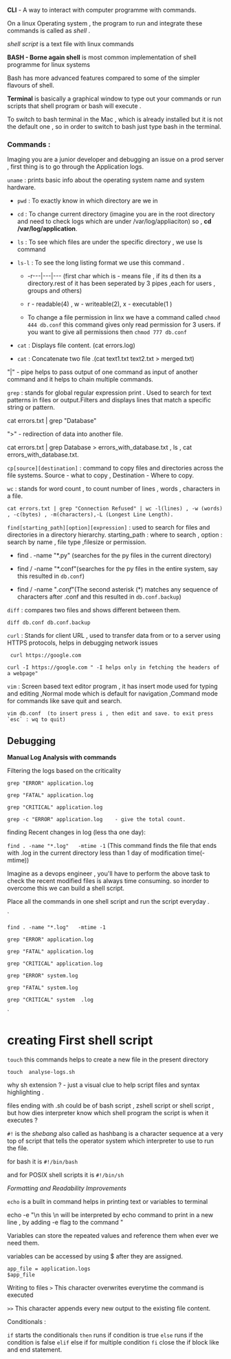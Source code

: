 **CLI** - A way to interact with computer programme with commands.

On a linux Operating system , the program to run and  integrate these commands is called as *shell* .

*shell script* is a text file with linux commands  

**BASH - Borne again shell** is most common implementation of shell programme  for linux systems  

Bash has more advanced features compared to some of the simpler flavours of shell.   

**Terminal**  is basically a graphical window to type out your commands or run scripts that shell program or bash will execute .

To switch to bash terminal in the Mac , which is already installed but it is not the default one , so in order to switch to bash just type bash in the terminal.

### Commands :

Imaging you are a junior developer and debugging an issue on a prod server , first thing is to go through the Application logs.


`uname` : prints basic info about the operating system name and system hardware.
 
- `pwd` : To exactly know in which directory are we in 

- `cd` : To change current directory (imagine you are in the root directory and need to check logs which are under /var/log/appliaciton) so , **cd /var/log/application**.

-  `ls` : To see which files are under the specific directory , we use ls command 

- `ls-l` : To see the long listing format we use this command .
    
   - -r---|---|--- (first char which is - means file , if its d then its a directory.rest of it has been seperated by 3 pipes ,each for users , groups and others)

   - r - readable(4) , w - writeable(2), x - executable(1 )

   - To change a file permission in linx we have a command called  `chmod 444 db.conf`  this command gives only read permission for 3 users. if you want to give all permissions then `chmod 777 db.conf`

    
- `cat` : Displays file content. (cat errors.log)

- `cat` : Concatenate two file .(cat text1.txt text2.txt > merged.txt)

"|" - pipe helps to pass output of one command as input of another command and it helps to chain multiple commands.

`grep` : stands for global regular expression print . Used to search for text patterns in files or output.Filters and displays lines that match a specific string or pattern.

cat errors.txt | grep "Database" 

">" - redirection of data into another file.  

cat errors.txt | grep Database > errors_with_database.txt  , ls , cat errors_with_database.txt.

`cp[source][destination]` : command to copy files and directories across the file systems. Source - what to copy , Destination - Where to copy.

`wc` : stands for word count , to count number of lines , words , characters in a file.

    cat errors.txt | grep "Connection Refused" | wc -l(lines) , -w (words) , -c(bytes) , -m(characters),-L (Longest Line Length).

`find[starting_path][option][expression]` : used to search for files and directories in a directory hierarchy. starting_path : where to search , option  : search  by name , file type ,filesize or permission.

  - find . -name "*.py" (searches for the py files in the current directory)

  - find / -name "*.conf"(searches for the py files in the entire system, say this resulted in `db.conf`)

  - find / -name "*.conf*"(The second asterisk (*) matches any sequence of characters after .conf and this resulted in `db.conf.backup`)

`diff` : compares two files and shows different between them.

    diff db.conf db.conf.backup 

`curl` : Stands for client URL , used to transfer data from or to a server using HTTPS protocols, helps in debugging network issues

     curl https://google.com

    curl -I https://google.com " -I helps only in fetching the headers of a webpage"

`vim` : Screen based text editor program , it has insert mode  used for typing and editing  ,Normal mode which is default for navigation ,Command mode for commands like save quit and search.

    vim db.conf  (to insert press i , then edit and save. to exit press `esc` : wq to quit)

## Debugging 

**Manual Log Analysis with commands**
 
Filtering the logs based on the criticality 

    grep "ERROR" application.log 
  
    grep "FATAL" application.log
  
    grep "CRITICAL" application.log 
    
    grep -c "ERROR" application.log    - give the total count. 

finding Recent changes in log (less tha one day):
  
  `find . -name "*.log"   -mtime -1`    (This command finds the file that ends with .log in the current directory less than 1 day of modification time(-mtime))

Imagine as a devops engineer , you'll have to perform the above task to check the recent modified files is always time consuming. so inorder to overcome this we can build a shell  script. 

Place all the commands in one shell script and run the script everyday .

  ` 

    find . -name "*.log"   -mtime -1

    grep "ERROR" application.log

    grep "FATAL" application.log

    grep "CRITICAL" application.log

    grep "ERROR" system.log

    grep "FATAL" system.log

    grep "CRITICAL" system  .log
 `
   
# creating First shell script 

`touch` this commands helps to create a new file in the present directory 
    
    touch  analyse-logs.sh

why sh extension ? - just a visual clue to help script files  and syntax highlighting . 

files ending with .sh could be of bash script ,  zshell script   or shell script , but how dies interpreter know  which shell program the script is when it executes ?

 
`#!` is the *shebang* also called as hashbang is a character sequence at a very top of script that tells the operator system which interpreter to use to run the file.

for bash it is `#!/bin/bash` 

and for POSIX shell scripts it is `#!/bin/sh`

*Formatting and Readability Improvements*

`echo` is a built in command helps in printing text or variables to terminal 
 
  echo -e "\n this \n will be interpreted by echo command to print in a new line , by adding -e flag to the command   "

Variables can store the repeated values and reference them when ever we need them. 

variables can be accessed by using $<variable name> after they are assigned.  

    app_file = application.logs
    $app_file

Writing to files 
`>` This character overwrites everytime the command is executed
 
`>>`  This character appends every new output to the existing file content.

Conditionals : 
  
  `if` starts the conditionals
  `then` runs if condition is true
  `else` runs if the condition is false
  `elif` else if for multiple condition 
  `fi` close the if block like and end statement. 
    